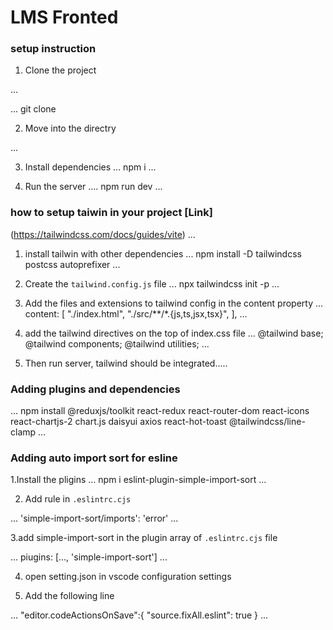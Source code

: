 # LMS Fronted

### setup instruction

1. Clone the project

...

... git clone 

2. Move into the directry

...

3. Install dependencies
...
npm i
...

4. Run the server
....
npm run dev
...
  ### how to setup taiwin in your project [Link]
  (https://tailwindcss.com/docs/guides/vite)
  ...
  1. install tailwin with other dependencies
   ...
   npm install -D tailwindcss postcss autoprefixer
   ...

   2. Create the `tailwind.config.js` file
   ...
   npx tailwindcss init -p
    ...

3. Add the files and extensions to tailwind config in the content property
...
 content: [
    "./index.html",
    "./src/**/*.{js,ts,jsx,tsx}",
  ],
  ...

  4. add the tailwind directives on the top of index.css file
  ...
@tailwind base;
@tailwind components;
@tailwind utilities;
  ...

5. Then run server, tailwind should be integrated.....


### Adding plugins and dependencies
...
npm install @reduxjs/toolkit react-redux react-router-dom react-icons react-chartjs-2 chart.js daisyui axios react-hot-toast @tailwindcss/line-clamp
...


### Adding auto import sort for esline

1.Install the pligins
...
npm i eslint-plugin-simple-import-sort
...

2. Add rule in `.eslintrc.cjs`

...
'simple-import-sort/imports': 'error'
...

3.add simple-import-sort in the plugin array of `.eslintrc.cjs` file

...
piugins: [..., 'simple-import-sort']
...

4. open setting.json in vscode configuration settings

5. Add the following line

...
  "editor.codeActionsOnSave":{
  "source.fixAll.eslint": true
}
...